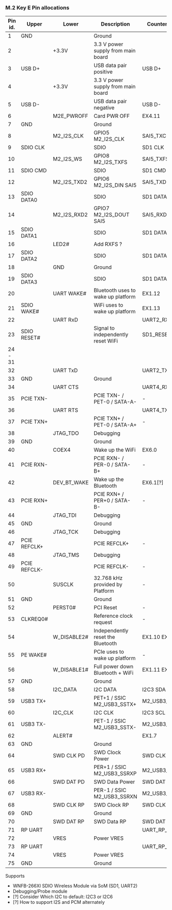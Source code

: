 ### M.2 Key E Pin allocations

| Pin id.	| Upper     | Lower      | Description                        | Counterpoint   | Voltage  |
|-----------|-----------|------------|------------------------------------|----------------|----------|
| 1         | GND       |		     | Ground    	                      |                |          |
| 2         |           | +3.3V	     | 3.3 V power supply from main board |  			   | 3.3V     |
| 3	        | USB D+    |            | USB data pair positive             | USB D+         | 		  |
| 4	        | 	        | +3.3V	     | 3.3 V power supply from main board |                | 3.3V     |
| 5	        | USB D-	|            | USB data pair negative	          | USB D-         |          |			
| 6	        | 	        | M2E_PWROFF | Card PWR OFF                       |	EX4.11   | 1.8/3.3  |
| 7	        | GND		|            | Ground                             |                | GND      |
| 8         |           | M2_I2S_CLK | GPIO5	M2_I2S_CLK                | SAI5_TXC       | 1.8V     |
| 9 	    | SDIO CLK  |            | SDIO	        		              | SD1 CLK        | 1.8V     |
| 10        |           | M2_I2S_WS  | GPIO8	M2_I2S_TXFS			      | SAI5_TXFS      | 1.8V     |
| 11 	    | SDIO CMD  |            | SDIO	        		              | SD1 CMD        | 1.8V     |
| 12	    |           | M2_I2S_TXD2| 	GPIO6	M2_I2S_DIN SAI5           | SAI5_TXD2      | 1.8V     |
| 13 	    | SDIO DATA0|            | SDIO	        		              | SD1 DATA0      | 1.8V     |
| 14	    |           | M2_I2S_RXD2|	GPIO7	M2_I2S_DOUT	SAI5	      | SAI5_RXD2      | 1.8V     |
| 15 	    | SDIO DATA1|            | SDIO	        		              | SD1 DATA1      | 1.8V     |
| 16	    |           | LED2#      | Add RXFS ?  	                      |                |          |
| 17 	    | SDIO DATA2|            | SDIO	        		              | SD1 DATA2      | 1.8V     |
| 18	    |    		| GND        | Ground                             |                | GND      |
| 19 	    | SDIO DATA3|            | SDIO	        		              | SD1 DATA3      | 1.8V     |
| 20        | 	        | UART WAKE# | Bluetooth uses to wake up platform | EX1.12         | 3.3V     |		
| 21        | SDIO WAKE#|            | WiFi uses to wake up platform      | EX1.13         | 1.8V     |		
| 22        |           | UART RxD   |                                    | UART2_RXD      | 1.8V     |
| 23        |SDIO RESET#|            | Signal to independently reset WiFi | SD1_RESET_B[?] | 1.8V     |
| 24 - 31   |			|            |                                    |                |          |   		
| 32        |           | UART TxD   |                                    | UART2_TXD      | 1.8V     |
| 33	    | GND		|            | Ground                             |                | GND	  |
| 34        |           | UART CTS   |                                    | UART4_RXD      | 1.8V     |
| 35        | PCIE TXN- |            | PCIE TXN- / PET-0 / SATA-A-        | -              | 1.8V     |			
| 36        |           | UART RTS   |                                    | UART4_TXD      | 1.8V     |
| 37        | PCIE TXN+	|            | PCIE TXN+ / PET-0 / SATA-A+        | -              | 1.8V     |			
| 38        |           | JTAG_TDO   | Debugging                          |                | 1.8V     |
| 39	    | GND		|            | Ground                             |                | GND	  |
| 40        |           | COEX4      | Wake up the WiFi                   | EX6.0          | 1.8V     |
| 41        | PCIE RXN-	|            | PCIE RXN- / PER-0 / SATA-B+        | -              |          |			
| 42        |           | DEV_BT_WAKE| Wake up the Bluetooth              | EX6.1[?]       | 1.8V     |
| 43        | PCIE RXN+ |            | PCIE RXN+ / PER+0 / SATA-B-        |	-              | 1.8V     |
| 44        |           | JTAG_TDI   | Debugging                          |                | 1.8V     |
| 45	    | GND		|            | Ground                             |                | GND      |
| 46        |           | JTAG_TCK   | Debugging                          |                | 1.8V     |
| 47        | PCIE REFCLK+ |         | PCIE REFCLK+				          | -              |          |
| 48        |           | JTAG_TMS   | Debugging                          |                | 1.8V     |
| 49        | PCIE REFCLK- |         | PCIE REFCLK-	                      | -              |          |
| 50        |           | SUSCLK     | 32.768 kHz provided by Platform    | -              |          |   			
| 51	    | GND		|            | Ground                             |                | GND	  |
| 52        |           | PERST0#    | PCI Reset	                      | -              |          |
| 53        | CLKREQ0#  | 	         | Reference clock request		      | -              | 3.3V     |
| 54        |           | W_DISABLE2#| Independently reset the Bluetooth  | EX1.10 EX4.9   | 1.8V     |
| 55        | PE WAKE#  |            | PCIe uses to wake up platform      | -              | 1.8V     |		
| 56        |           | W_DISABLE1#| Full power down Bluetooth + WiFi   | EX1.11 EX4.10  | 1.8V     |
| 57	    | GND		|            | Ground                             |                | GND	  |
| 58        |           | I2C_DATA   | I2C DATA                           | I2C3 SDA       | 1.8V     |
| 59        | USB3 TX+  |            | PET+1 / SSIC	M2_USB3_SSTX+		  | M2_USB3_SSTX+  |          |
| 60        |           | I2C_CLK    | I2C CLK                            | I2C3 SCL       | 1.8V     |
| 61        | USB3 TX-	|            | PET-1 / SSIC	M2_USB3_SSTX-	      | M2_USB3_SSTX-  |          |
| 62        |           | ALERT#     |                                    | EX1.7          | 1.8V     |
| 63	    | GND		|            | Ground                             |                | GND      |
| 64        |           | SWD CLK PD | SWD Clock Power                    | SWD CLK PD     |          |
| 65        | USB3 RX+  |            | PER+1 / SSIC	M2_USB3_SSRXP		  | M2_USB3_SSRX+  |          |	
| 66		|           | SWD DAT PD | SWD Data Power                     | SWD DAT PD     |          |
| 67	    | USB3 RX-	|            | PER-1 / SSIC	M2_USB3_SSRXN		  | M2_USB3_SSRX-  |          |	
| 68        |           | SWD CLK RP | SWD Clock RP		                  | SWD CLK RP     |          |
| 69	    | GND		|            | Ground                             |                | GND      |
| 70        |           | SWD DAT RP | SWD Data RP                        | SWD DAT RP     |          |
| 71        | RP UART   |            |                                    | UART_RP_RXD    | 3.3V     |
| 72        |           | VRES       | Power	VRES			          |                | +3.3V    |
| 73        | RP UART   |            |                                    | UART_RP_TXD    | 3.3V     |
| 74        | 	        | VRES       | Power	VRES			          |                | +3.3V    |
| 75	    | GND		|            | Ground                             |                | GND	  |


Supports

- WNFB-266XI SDIO Wireless Module via SoM (SD1, UART2)
- Debugging/Probe module
- [?] Consider Which I2C to default: I2C3 or I2C6
- [?] How to support I2S and PCM alternately
